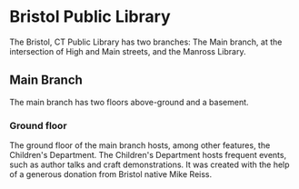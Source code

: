 # Bristol Public Library
The Bristol, CT Public Library has two branches: The Main branch, at the intersection of High and Main streets, and the Manross Library.

## Main Branch
The main branch has two floors above-ground and a basement.
### Ground floor
The ground floor of the main branch hosts, among other features, the Children's Department. The Children's Department hosts frequent events, such as author talks and craft demonstrations. It was created with the help of a generous donation from Bristol native Mike Reiss.
